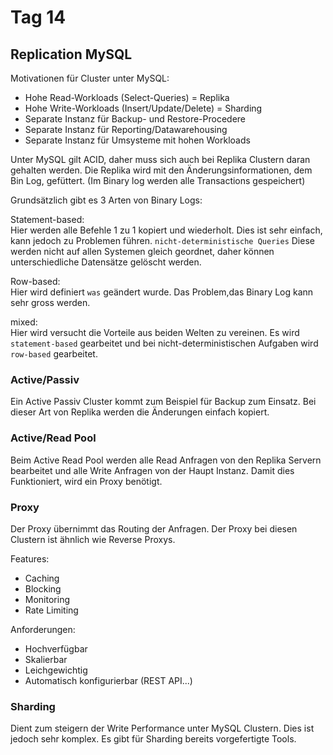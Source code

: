 # Tag 14

## Replication MySQL

Motivationen für Cluster unter MySQL:

- Hohe Read-Workloads (Select-Queries) = Replika
- Hohe Write-Workloads (Insert/Update/Delete) = Sharding
- Separate Instanz für Backup- und Restore-Procedere
- Separate Instanz für Reporting/Datawarehousing
- Separate Instanz für Umsysteme mit hohen Workloads

Unter MySQL gilt ACID, daher muss sich auch bei Replika Clustern daran gehalten werden.
Die Replika wird mit den Änderungsinformationen, dem Bin Log, gefüttert. (Im Binary log werden alle Transactions gespeichert)

Grundsätzlich gibt es 3 Arten von Binary Logs:

Statement-based:  
Hier werden alle Befehle 1 zu 1 kopiert und wiederholt. Dies ist sehr einfach, kann jedoch zu Problemen führen. `nicht-deterministische Queries`
Diese werden nicht auf allen Systemen gleich geordnet, daher können unterschiedliche Datensätze gelöscht werden.

Row-based:  
Hier wird definiert `was` geändert wurde. Das Problem,das Binary Log kann sehr gross werden.

mixed:  
Hier wird versucht die Vorteile aus beiden Welten zu vereinen. Es wird `statement-based`
gearbeitet und bei nicht-deterministischen Aufgaben wird `row-based` gearbeitet.

### Active/Passiv

Ein Active Passiv Cluster kommt zum Beispiel für Backup zum Einsatz. Bei dieser Art von Replika werden die Änderungen einfach kopiert.

### Active/Read Pool

Beim Active Read Pool werden alle Read Anfragen von den Replika Servern bearbeitet und alle Write Anfragen von der Haupt Instanz.
Damit dies Funktioniert, wird ein Proxy benötigt.

### Proxy

Der Proxy übernimmt das Routing der Anfragen. Der Proxy bei diesen Clustern ist ähnlich wie Reverse Proxys.

Features:

- Caching
- Blocking
- Monitoring
- Rate Limiting

Anforderungen:

- Hochverfügbar
- Skalierbar
- Leichgewichtig
- Automatisch konfigurierbar (REST API...)

### Sharding

Dient zum steigern der Write Performance unter MySQL Clustern. Dies ist jedoch sehr komplex. Es gibt für Sharding bereits vorgefertigte Tools.
